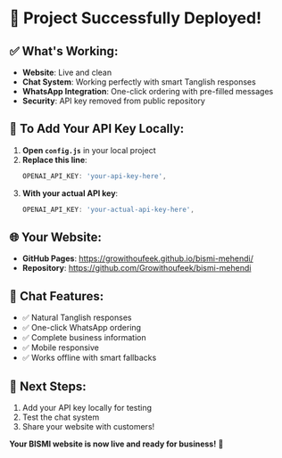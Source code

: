 # 🎉 Project Successfully Deployed!

## ✅ What's Working:
- **Website**: Live and clean
- **Chat System**: Working perfectly with smart Tanglish responses
- **WhatsApp Integration**: One-click ordering with pre-filled messages
- **Security**: API key removed from public repository

## 🔧 To Add Your API Key Locally:

1. **Open `config.js`** in your local project
2. **Replace this line**:
   ```javascript
   OPENAI_API_KEY: 'your-api-key-here',
   ```
3. **With your actual API key**:
   ```javascript
   OPENAI_API_KEY: 'your-actual-api-key-here',
   ```

## 🌐 Your Website:
- **GitHub Pages**: https://growithoufeek.github.io/bismi-mehendi/
- **Repository**: https://github.com/Growithoufeek/bismi-mehendi

## 💬 Chat Features:
- ✅ Natural Tanglish responses
- ✅ One-click WhatsApp ordering
- ✅ Complete business information
- ✅ Mobile responsive
- ✅ Works offline with smart fallbacks

## 🚀 Next Steps:
1. Add your API key locally for testing
2. Test the chat system
3. Share your website with customers!

**Your BISMI website is now live and ready for business!** 🎉
